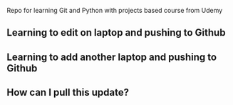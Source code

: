 Repo for learning Git and Python with projects based course from Udemy

## Learning to edit on laptop and pushing to Github

## Learning to add another laptop and pushing to Github

## How can I pull this update?
